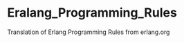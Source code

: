 Eralang_Programming_Rules
=========================

Translation of Erlang Programming Rules from erlang.org
